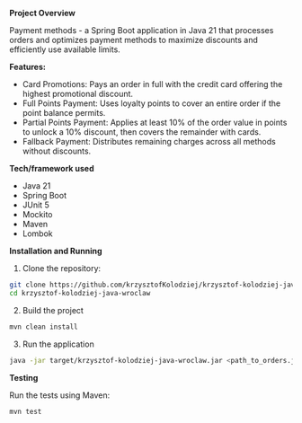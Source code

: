 
**Project Overview**

Payment methods - a Spring Boot application in Java 21 that processes orders and optimizes payment 
methods to maximize discounts and efficiently use available limits.

**Features:**
- Card Promotions: Pays an order in full with the credit card offering the highest promotional discount.
- Full Points Payment: Uses loyalty points to cover an entire order if the point balance permits.
- Partial Points Payment: Applies at least 10% of the order value in points to unlock a 10% discount, then covers the 
remainder with cards.
- Fallback Payment: Distributes remaining charges across all methods without discounts.

**Tech/framework used** 

- Java 21
- Spring Boot
- JUnit 5
- Mockito
- Maven
- Lombok 

**Installation and Running**

1. Clone the repository:

```bash
git clone https://github.com/krzysztofKolodziej/krzysztof-kolodziej-java-wroclaw.git
cd krzysztof-kolodziej-java-wroclaw
```

2. Build the project

```bash
mvn clean install
```

3. Run the application 

```bash
java -jar target/krzysztof-kolodziej-java-wroclaw.jar <path_to_orders.json> <path_to_methods.json>
```

**Testing**

Run the tests using Maven:

```bash
mvn test
```






